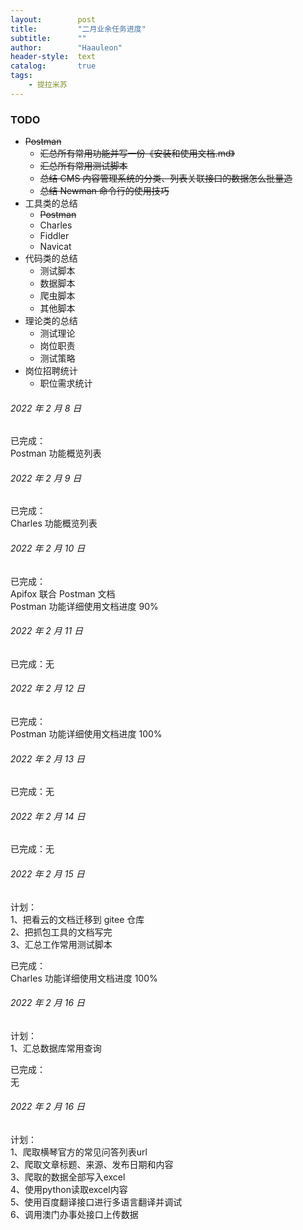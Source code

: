```yaml
---
layout:        post
title:         "二月业余任务进度"
subtitle:      ""
author:        "Haauleon"
header-style:  text
catalog:       true
tags:
    - 提拉米苏
---
```


### TODO
- ~~Postman~~
    - ~~汇总所有常用功能并写一份《安装和使用文档.md》~~
    - ~~汇总所有常用测试脚本~~
    - ~~总结 CMS 内容管理系统的分类、列表关联接口的数据怎么批量造~~
    - ~~总结 Newman 命令行的使用技巧~~
- 工具类的总结
    - ~~Postman~~
    - Charles
    - Fiddler
    - Navicat
- 代码类的总结
    - 测试脚本
    - 数据脚本
    - 爬虫脚本
    - 其他脚本
- 理论类的总结
    - 测试理论
    - 岗位职责
    - 测试策略
- 岗位招聘统计
    - 职位需求统计

###### 2022 年 2 月 8 日
已完成：      
Postman 功能概览列表         

###### 2022 年 2 月 9 日
已完成：       
Charles 功能概览列表         

###### 2022 年 2 月 10 日
已完成：          
Apifox 联合 Postman 文档     
Postman 功能详细使用文档进度 90%         

###### 2022 年 2 月 11 日
已完成：无

###### 2022 年 2 月 12 日
已完成：         
Postman 功能详细使用文档进度 100% 

###### 2022 年 2 月 13 日
已完成：无

###### 2022 年 2 月 14 日
已完成：无

###### 2022 年 2 月 15 日
计划：    
1、把看云的文档迁移到 gitee 仓库     
2、把抓包工具的文档写完       
3、汇总工作常用测试脚本      

已完成：         
Charles 功能详细使用文档进度 100%

###### 2022 年 2 月 16 日
计划：      
1、汇总数据库常用查询

已完成：    
无

###### 2022 年 2 月 16 日
计划：     
1、爬取横琴官方的常见问答列表url       
2、爬取文章标题、来源、发布日期和内容          
3、爬取的数据全部写入excel          
4、使用python读取excel内容          
5、使用百度翻译接口进行多语言翻译并调试           
6、调用澳门办事处接口上传数据           